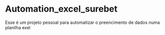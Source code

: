 # Automation_excel_surebet
Esse é um projeto pessoal para automatizar o preencimento de dados numa planilha exel
